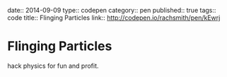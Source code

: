 date:: 2014-09-09
type:: codepen
category:: pen
published:: true
tags:: code
title:: Flinging Particles
link:: http://codepen.io/rachsmith/pen/kEwrj

# Flinging Particles

hack physics for fun and profit.